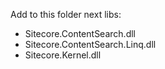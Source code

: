 Add to this folder next libs:

- Sitecore.ContentSearch.dll
- Sitecore.ContentSearch.Linq.dll
- Sitecore.Kernel.dll